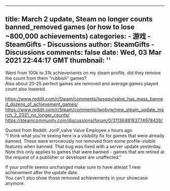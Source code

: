 
---
title: March 2 update, Steam no longer counts banned_removed games (or how to lose ~800,000 achievements)
categories: 
    - 游戏
    - SteamGifts - Discussions
author: SteamGifts - Discussions
comments: false
date: Wed, 03 Mar 2021 22:44:17 GMT
thumbnail: ''
---

<div>   
<p>Went from 100k to 31k achievements on my steam profile, did they remove the count from them "rubbish" games?<br>
Also about 20-25 perfect games are removed and average games played count also lowered.</p>
<p><a href="https://www.reddit.com/r/Steam/comments/lwsqqy/valve_has_mass_banned_dozens_of_achievement_games/" rel="nofollow noopener" target="_blank">https://www.reddit.com/r/Steam/comments/lwsqqy/valve_has_mass_banned_dozens_of_achievement_games/</a><br>
<a href="https://www.reddit.com/r/Steam/comments/lwobyw/new_steam_update_march_2_2021_no_longer_counts/" rel="nofollow noopener" target="_blank">https://www.reddit.com/r/Steam/comments/lwobyw/new_steam_update_march_2_2021_no_longer_counts/</a><br>
<a href="https://steamcommunity.com/discussions/forum/0/3113648183774978426/" rel="nofollow noopener" target="_blank">https://steamcommunity.com/discussions/forum/0/3113648183774978426/</a></p>
<p>Quoted from Reddit: JonP_valve Valve Employee x hours ago<br>
"I think what you're seeing here is a visibility fix for games that were already banned. These were erroneously not removed from some profile-visible features when banned. That bug was fixed with a server update yesterday.<br>
Note this only applies to games that were banned - games that are retired at the request of a publisher or developer are unaffected."</p>
<p>If your profile seems unchanged make sure to have atleast 1 new achievement after the update date.<br>
You can't also show those removed achievements in your showcase anymore.</p>  
</div>
            